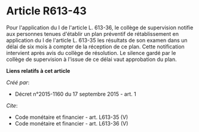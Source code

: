 # Article R613-43

Pour l'application du I de l'article L. 613-36, le collège de supervision notifie aux personnes tenues d'établir un plan
préventif de rétablissement en application du I de l'article L. 613-35 les résultats de son examen dans un délai de six mois
à compter de la réception de ce plan. Cette notification intervient après avis du collège de résolution. Le silence gardé par
le collège de supervision à l'issue de ce délai vaut approbation du plan.

**Liens relatifs à cet article**

_Créé par_:

  - Décret n°2015-1160 du 17 septembre 2015 - art. 1

_Cite_:

  - Code monétaire et financier - art. L613-35 (V)
  - Code monétaire et financier - art. L613-36 (V)
